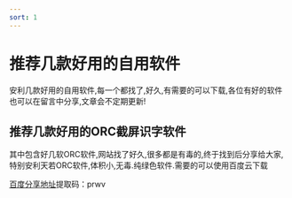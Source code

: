 ```yaml
---
sort: 1
---
```


# 推荐几款好用的自用软件


安利几款好用的自用软件,每一个都找了,好久,有需要的可以下载,各位有好的软件也可以在留言中分享,文章会不定期更新!


## 推荐几款好用的ORC截屏识字软件
其中包含好几软ORC软件,网站找了好久,很多都是有毒的,终于找到后分享给大家,特别安利天若ORC软件,体积小,无毒.纯绿色软件.需要的可以使用百度云下载

[百度分享地址](https://pan.baidu.com/s/1_v-Lgc6Txp630avQlZCvNA 
)提取码：prwv